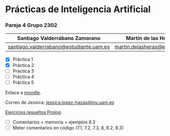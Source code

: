 # Prácticas de Inteligencia Artificial

### Pareja 4 Grupo 2302

Santiago Valderrábano Zamorano | Martín de las Heras Moreno
------------------------------ | --------------------------
santiago.valderrabano@estudiante.uam.es | martin.delasheras@estudiante.uam.es

- [x] Práctica 1
- [x] Práctica 2
- [ ] Práctica 3
- [ ] Práctica 4
- [ ] Práctica 5

Enlace a [moodle](https://moodle.uam.es/course/view.php?id=62174).

Correo de Jessica: jessica.lopez-hazas@inv.uam.es

[Ejercicios resueltos Prolog](http://www.ic.unicamp.br/~meidanis/courses/mc336/2009s2/prolog/problemas/).

  - [ ] Comentarios + memoria + ejemplos 8.3
  - [ ] Meter comentarios en código (7.1, 7.2, 7.3, 8, 8.2, 8.3)
